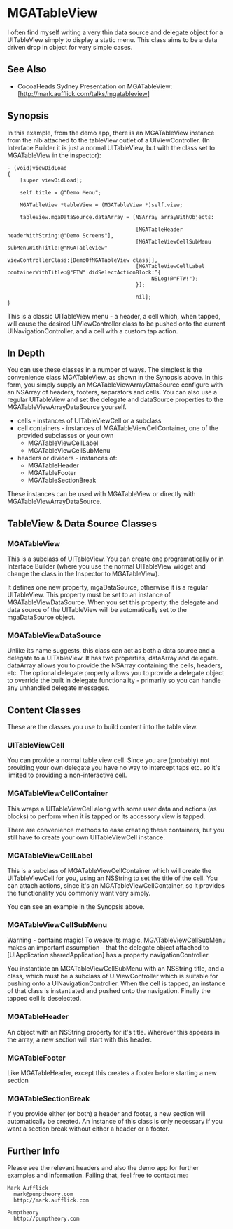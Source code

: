 MGATableView
============

I often find myself writing a very thin data source and delegate object for a UITableView
simply to display a static menu. This class aims to be a data driven drop in object for
very simple cases.

See Also
--------

* CocoaHeads Sydney Presentation on MGATableView: [http://mark.aufflick.com/talks/mgatableview]

Synopsis
--------

In this example, from the demo app, there is an MGATableView instance from the nib attached to
the tableView outlet of a UIViewController. (In Interface Builder it is just a normal
UITableView, but with the class set to MGATableView in the inspector):

    - (void)viewDidLoad
    {
        [super viewDidLoad];
        
        self.title = @"Demo Menu";
            
        MGATableView *tableView = (MGATableView *)self.view;
            
        tableView.mgaDataSource.dataArray = [NSArray arrayWithObjects:
                                
                                             [MGATableHeader headerWithString:@"Demo Screens"],
                                             [MGATableViewCellSubMenu subMenuWithTitle:@"MGATableView"
                                                                viewControllerClass:[DemoOfMGATableView class]],
                                             [MGATableViewCellLabel containerWithTitle:@"FTW" didSelectActionBlock:^{
                                                  NSLog(@"FTW!");
                                             }];
                                
                                             nil];
    }
 
This is a classic UITableView menu - a header, a cell which, when tapped, will cause the desired
UIViewController class to be pushed onto the current UINavigationController, and a cell with a
custom tap action.


In Depth
--------

You can use these classes in a number of ways. The simplest is the convenience class
MGATableView, as shown in the Synopsis above. In this form, you simply supply an MGATableViewArrayDataSource
configure with an NSArray of headers, footers, separators and cells. You can also use a regular UITableView
and set the delegate and dataSource properties to the MGATableViewArrayDataSource yourself.

* cells - instances of UITableViewCell or a subclass
* cell containers - instances of MGATableViewCellContainer, one of the provided subclasses or your own
  * MGATableViewCellLabel
  * MGATableViewCellSubMenu
* headers or dividers - instances of:
  * MGATableHeader
  * MGATableFooter
  * MGATableSectionBreak

These instances can be used with MGATableView or directly with MGATableViewArrayDataSource.

TableView & Data Source Classes
-------------------------------

### MGATableView

This is a subclass of UITableView. You can create one programatically or in Interface Builder
(where you use the normal UITableView widget and change the class in the Inspector to MGATableView).

It defines one new property, mgaDataSource, otherwise it is a regular UITableView. This property
must be set to an instance of MGATableViewDataSource. When you set this property, the delegate
and data source of the UITableView will be automatically set to the mgaDataSource object.

### MGATableViewDataSource

Unlike its name suggests, this class can act as both a data source and a delegate to a UITableView.
It has two properties, dataArray and delegate. dataArray allows you to provide the NSArray
containing the cells, headers, etc. The optional delegate property allows you to provide a delegate
object to override the built in delegate functionality - primarily so you can handle any unhandled
delegate messages.

Content Classes
---------------

These are the classes you use to build content into the table view.

### UITableViewCell

You can provide a normal table view cell. Since you are (probably) not providing your own delegate
you have no way to intercept taps etc. so it's limited to providing a non-interactive cell.

### MGATableViewCellContainer

This wraps a UITableViewCell along with some user data and actions (as blocks) to perform when it is tapped
or its accessory view is tapped.

There are convenience methods to ease creating these containers, but you still have to create your own
UITableViewCell instance.

### MGATableViewCellLabel

This is a subclass of MGATableViewCellContainer which will create the UITableViewCell for you, using an
NSString to set the title of the cell. You can attach actions, since it's an MGATableViewCellContainer,
so it provides the functionality you commonly want very simply.

You can see an example in the Synopsis above.

### MGATableViewCellSubMenu

Warning - contains magic! To weave its magic, MGATableViewCellSubMenu makes an important assumption - that the
delegate object attached to [UIApplication sharedApplication] has a property navigationController.

You instantiate an MGATableViewCellSubMenu with an NSString title, and a class, which must be a subclass
of UIViewController which is suitable for pushing onto a UINavigationController. When the cell is tapped,
an instance of that class is instantiated and pushed onto the navigation. Finally the tapped cell is
deselected.

### MGATableHeader

An object with an NSString property for it's title. Wherever this appears in the array, a new section will
start with this header.

### MGATableFooter

Like MGATableHeader, except this creates a footer before starting a new section

### MGATableSectionBreak

If you provide either (or both) a header and footer, a new section will automatically be created. An
instance of this class is only necessary if you want a section break without either a header or a footer.

Further Info
------------

Please see the relevant headers and also the demo app for further examples and information. Failing that, feel
free to contact me:

    Mark Aufflick
      mark@pumptheory.com
      http://mark.aufflick.com
    
    Pumptheory
      http://pumptheory.com
